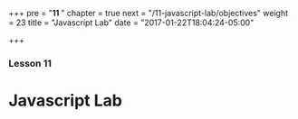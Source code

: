 +++
pre = "<b>11 </b>"
chapter = true
next = "/11-javascript-lab/objectives"
weight = 23
title = "Javascript Lab"
date = "2017-01-22T18:04:24-05:00"

+++

### Lesson 11

# Javascript Lab
